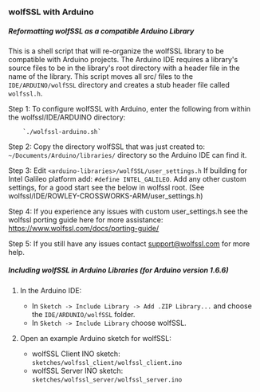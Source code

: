 ### wolfSSL with Arduino

##### Reformatting wolfSSL as a compatible Arduino Library
This is a shell script that will re-organize the wolfSSL library to be 
compatible with Arduino projects. The Arduino IDE requires a library's source
files to be in the library's root directory with a header file in the name of 
the library. This script moves all src/ files to the `IDE/ARDUINO/wolfSSL`
directory and creates a stub header file called `wolfssl.h`.

Step 1: To configure wolfSSL with Arduino, enter the following from within the
wolfssl/IDE/ARDUINO directory:

        `./wolfssl-arduino.sh`

Step 2: Copy the directory wolfSSL that was just created to:
`~/Documents/Arduino/libraries/` directory so the Arduino IDE can find it.

Step 3: Edit `<arduino-libraries>/wolfSSL/user_settings.h`
If building for Intel Galileo platform add: `#define INTEL_GALILEO`.
Add any other custom settings, for a good start see the below in wolfssl root.
(See wolfssl/IDE/ROWLEY-CROSSWORKS-ARM/user_settings.h)

Step 4: If you experience any issues with custom user_settings.h see the wolfssl
porting guide here for more assistance: https://www.wolfssl.com/docs/porting-guide/

Step 5: If you still have any issues contact support@wolfssl.com for more help.

##### Including wolfSSL in Arduino Libraries (for Arduino version 1.6.6)

1. In the Arduino IDE:
    - In `Sketch -> Include Library -> Add .ZIP Library...` and choose the
        `IDE/ARDUNIO/wolfSSL` folder.
    - In `Sketch -> Include Library` choose wolfSSL.

2. Open an example Arduino sketch for wolfSSL:
	- wolfSSL Client INO sketch: `sketches/wolfssl_client/wolfssl_client.ino`
	- wolfSSL Server INO sketch: `sketches/wolfssl_server/wolfssl_server.ino`
